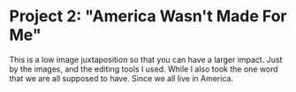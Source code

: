 # Project 2: "America Wasn't Made For Me"

  This is a low image juxtaposition so that you can have a larger impact. Just by the images, and the editing tools I used. While I also took the one word that we are all supposed to have. Since we all live in America. 
